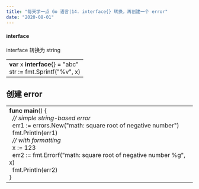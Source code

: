 ```yaml
---
title: "每天学一点 Go 语言|14. interface{} 转换，再创建一个 error"
date: "2020-08-01"
---
```


#### interface

interface 转换为 string

<table class=""><tbody><tr><td><strong>var</strong> x <strong>interface</strong>{} = "abc"<br>str := fmt.Sprintf("%v", x)</td></tr></tbody></table>

## 创建 error 

<table class=""><tbody><tr><td><strong>func</strong> <strong>main</strong>() {<br>&nbsp; <em>// simple string-based error</em><br>&nbsp; err1 := errors.New("math: square root of negative number")<br>&nbsp; fmt.Println(err1)<br>&nbsp; <em>// with formatting</em><br>&nbsp; x := 123<br>&nbsp; err2 := fmt.Errorf("math: square root of negative number %g", x)<br>&nbsp; fmt.Println(err2)<br>}</td></tr></tbody></table>
